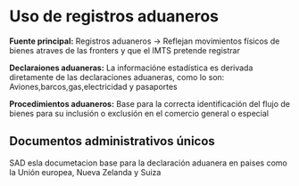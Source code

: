 # Uso de registros aduaneros

**Fuente principal:** Registros aduaneros -> Reflejan movimientos
físicos de bienes atraves de las fronters y que el IMTS  pretende registrar

**Declaraiones aduaneras:** La informacióne estadística  es derivada diretamente
de las declaraciones aduaneras, como lo son:
Aviones,barcos,gas,electricidad y pasaportes

**Procedimientos aduaneros:** Base para la correcta identificación del flujo de 
bienes para su inclusión o exclusión en el comercio general o especial

## Documentos administrativos únicos

SAD esla documetacion  base para la declaración aduanera en paises como
la Unión europea, Nueva Zelanda y Suiza


